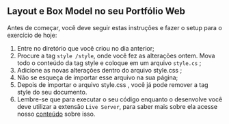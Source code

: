 ## Layout e Box Model no seu Portfólio Web

Antes de começar, você deve seguir estas instruções e fazer o setup para o exercício de hoje:

1. Entre no diretório que você criou no dia anterior;
2. Procure a tag <code>style /style</code>, onde você fez as alterações ontem. Mova todo o conteúdo da tag style e coloque em um arquivo <code>style.cs</code> ;
3. Adicione as novas alterações dentro do arquivo style.css ;
4. Não se esqueça de importar esse arquivo na sua página;
5. Depois de importar o arquivo style.css , você já pode remover a tag style do seu documento.
6. Lembre-se que para executar o seu código enquanto o desenvolve você deve utilizar a extensão <code>Live Server</code>, para saber mais sobre ela acesse nosso [conteúdo](https://app.betrybe.com/course/real-life-engineer/vscode) sobre isso.
